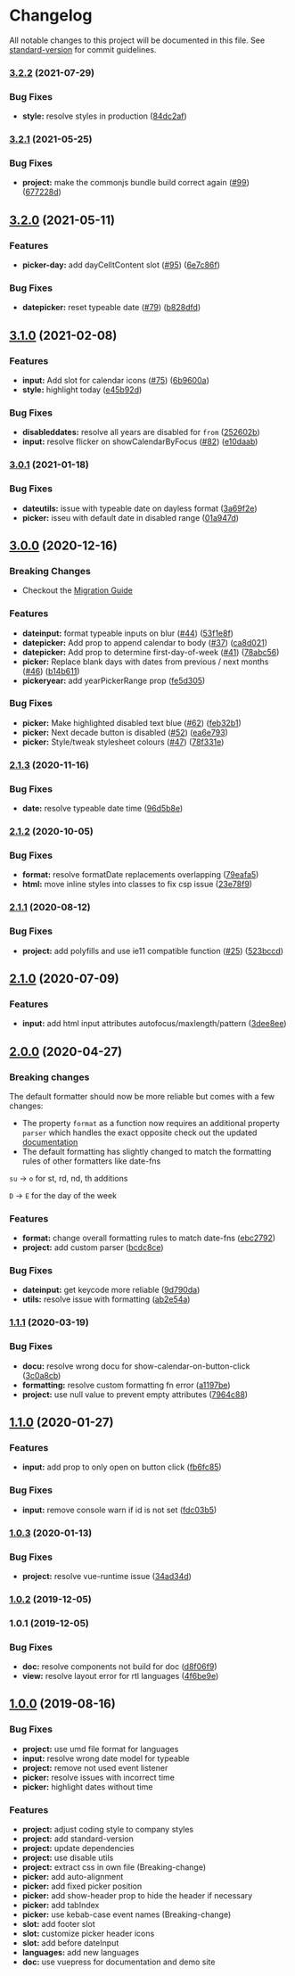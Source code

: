 # Changelog

All notable changes to this project will be documented in this file. See [standard-version](https://github.com/conventional-changelog/standard-version) for commit guidelines.

### [3.2.2](https://github.com/sumcumo/vue-datepicker/compare/v3.2.1...v3.2.2) (2021-07-29)


### Bug Fixes

* **style:** resolve styles in production ([84dc2af](https://github.com/sumcumo/vue-datepicker/commit/84dc2af1e26315ec5e5436c0d0103f8149d35a07))

### [3.2.1](https://github.com/sumcumo/vue-datepicker/compare/v3.2.0...v3.2.1) (2021-05-25)


### Bug Fixes

* **project:** make the commonjs bundle build correct again ([#99](https://github.com/sumcumo/vue-datepicker/issues/99)) ([677228d](https://github.com/sumcumo/vue-datepicker/commit/677228dac944c58c22fc682f33f3251cba2cfaeb))

## [3.2.0](https://github.com/sumcumo/vue-datepicker/compare/v3.1.0...v3.2.0) (2021-05-11)


### Features

* **picker-day:** add dayCelltContent slot ([#95](https://github.com/sumcumo/vue-datepicker/issues/95)) ([6e7c86f](https://github.com/sumcumo/vue-datepicker/commit/6e7c86ff1a9762c51a30d5a5547adf1eb0a2bd7e))


### Bug Fixes

* **datepicker:** reset typeable date ([#79](https://github.com/sumcumo/vue-datepicker/issues/79)) ([b828dfd](https://github.com/sumcumo/vue-datepicker/commit/b828dfd03da6348464e1d8f909909a5d81eda2e5))

## [3.1.0](https://github.com/sumcumo/vue-datepicker/compare/v3.0.1...v3.1.0) (2021-02-08)


### Features

* **input:** Add slot for calendar icons ([#75](https://github.com/sumcumo/vue-datepicker/issues/75)) ([6b9600a](https://github.com/sumcumo/vue-datepicker/commit/6b9600ad8e9c650a0980d34bbd21459072dc92b4))
* **style:** highlight today ([e45b92d](https://github.com/sumcumo/vue-datepicker/commit/e45b92d2684ffd945556d38e0a42aa222b66ae96))


### Bug Fixes

* **disableddates:** resolve all years are disabled for `from` ([252602b](https://github.com/sumcumo/vue-datepicker/commit/252602b5182632fa1a1419f4625b4b8cd4704539))
* **input:** resolve flicker on showCalendarByFocus ([#82](https://github.com/sumcumo/vue-datepicker/issues/82)) ([e10daab](https://github.com/sumcumo/vue-datepicker/commit/e10daab72cb6dcadcf72a721dcea8be9f2d89b22))

### [3.0.1](https://github.com/sumcumo/vue-datepicker/compare/v3.0.0...v3.0.1) (2021-01-18)


### Bug Fixes

* **dateutils:** issue with typeable date on dayless format ([3a69f2e](https://github.com/sumcumo/vue-datepicker/commit/3a69f2ea4ffddef1eaf3f617cf1b048ae84754dd))
* **picker:** isseu with default date in disabled range ([01a947d](https://github.com/sumcumo/vue-datepicker/commit/01a947d7cb5c5490ee6e0ed008c6ca11d63eecdb))

## [3.0.0](https://github.com/sumcumo/vue-datepicker/compare/v2.1.2...v3.0.0) (2020-12-16)

### Breaking Changes

* Checkout the [Migration Guide](https://sumcumo.github.io/vue-datepicker/guide/Migration/#_2-x-x-to-3-x-x)

### Features

* **dateinput:** format typeable inputs on blur ([#44](https://github.com/sumcumo/vue-datepicker/issues/44)) ([53f1e8f](https://github.com/sumcumo/vue-datepicker/commit/53f1e8fb9b429134e35676a01eabaf2bcfe667f8))
* **datepicker:** Add prop to append calendar to body ([#37](https://github.com/sumcumo/vue-datepicker/issues/37)) ([ca8d021](https://github.com/sumcumo/vue-datepicker/commit/ca8d0210522c06903c9f7c5ea3792403e5f1fec3))
* **datepicker:** Add prop to determine first-day-of-week ([#41](https://github.com/sumcumo/vue-datepicker/issues/41)) ([78abc56](https://github.com/sumcumo/vue-datepicker/commit/78abc562615eebac365d93c62be2175245b804f8))
* **picker:** Replace blank days with dates from previous / next months ([#46](https://github.com/sumcumo/vue-datepicker/issues/46)) ([b14b611](https://github.com/sumcumo/vue-datepicker/commit/b14b611b506665b67dfd85c3f258869256abd969))
* **pickeryear:** add yearPickerRange prop ([fe5d305](https://github.com/sumcumo/vue-datepicker/commit/fe5d305146f2cb98c7d985a1259104a32a0e9623))


### Bug Fixes

* **picker:** Make highlighted disabled text blue ([#62](https://github.com/sumcumo/vue-datepicker/issues/62)) ([feb32b1](https://github.com/sumcumo/vue-datepicker/commit/feb32b1f7932a466768f44c80148dedb8b6d2525))
* **picker:** Next decade button is disabled ([#52](https://github.com/sumcumo/vue-datepicker/issues/52)) ([ea6e793](https://github.com/sumcumo/vue-datepicker/commit/ea6e7939b6dcf08af781feb8bb64e63609f53a31))
* **picker:** Style/tweak stylesheet colours ([#47](https://github.com/sumcumo/vue-datepicker/issues/47)) ([78f331e](https://github.com/sumcumo/vue-datepicker/commit/78f331e95909ef4ad8703ff087af7468bcc986b9))

### [2.1.3](https://github.com/sumcumo/vue-datepicker/compare/v2.1.2...v2.1.3) (2020-11-16)

### Bug Fixes

- **date:** resolve typeable date time ([96d5b8e](https://github.com/sumcumo/vue-datepicker/commit/68998cc1ad9a565fc4ea5413fe3c617062f3a89c))

### [2.1.2](https://github.com/sumcumo/vue-datepicker/compare/v2.1.1...v2.1.2) (2020-10-05)

### Bug Fixes

- **format:** resolve formatDate replacements overlapping ([79eafa5](https://github.com/sumcumo/vue-datepicker/commit/79eafa5b76548c5c39cb0366b55d09ca90a78bf4))
- **html:** move inline styles into classes to fix csp issue ([23e78f9](https://github.com/sumcumo/vue-datepicker/commit/23e78f99fdfa11dd9d99d036f998ddaecdd532a4))

### [2.1.1](https://github.com/sumcumo/vue-datepicker/compare/v2.1.0...v2.1.1) (2020-08-12)

### Bug Fixes

- **project:** add polyfills and use ie11 compatible function ([#25](https://github.com/sumcumo/vue-datepicker/issues/25)) ([523bccd](https://github.com/sumcumo/vue-datepicker/commit/523bccd588e40c9f37a43344eb9ce1640714b78e))

## [2.1.0](https://github.com/sumcumo/vue-datepicker/compare/v2.0.0...v2.1.0) (2020-07-09)

### Features

- **input:** add html input attributes autofocus/maxlength/pattern ([3dee8ee](https://github.com/sumcumo/vue-datepicker/commit/3dee8ee2da2a5be1df0fd2cd608fe7ce56acf46c))

## [2.0.0](https://github.com/sumcumo/vue-datepicker/compare/v1.1.1...v2.0.0) (2020-04-27)

### Breaking changes

The default formatter should now be more reliable but comes with a few changes:

- The property `format` as a function now requires an additional property `parser` which handles the exact opposite check out the updated [documentation](https://sumcumo.github.io/vue-datepicker/guide/DateFormatting/#function-formatter)
- The default formatting has slightly changed to match the formatting rules of other formatters like date-fns

`su` -> `o` for st, rd, nd, th additions

`D` -> `E` for the day of the week

### Features

- **format:** change overall formatting rules to match date-fns ([ebc2792](https://github.com/sumcumo/vue-datepicker/commit/ebc2792d3b68fa154d2d26c72c82f92c87a2ae95))
- **project:** add custom parser ([bcdc8ce](https://github.com/sumcumo/vue-datepicker/commit/bcdc8ce25dc75932fb3d8c471671e775f7875915))

### Bug Fixes

- **dateinput:** get keycode more reliable ([9d790da](https://github.com/sumcumo/vue-datepicker/commit/9d790da769718ec98f436b34ffd3fb52d5c36bee))
- **utils:** resolve issue with formatting ([ab2e54a](https://github.com/sumcumo/vue-datepicker/commit/ab2e54a5cca9d9bf6ae78616c0d599f73301a5b2))

### [1.1.1](https://github.com/sumcumo/vue-datepicker/compare/v1.1.0...v1.1.1) (2020-03-19)

### Bug Fixes

- **docu:** resolve wrong docu for show-calendar-on-button-click ([3c0a8cb](https://github.com/sumcumo/vue-datepicker/commit/3c0a8cb4842411bbb9280174533c2423d2897399))
- **formatting:** resolve custom formatting fn error ([a1197be](https://github.com/sumcumo/vue-datepicker/commit/a1197be3dfe23b6ece15a74e0c91cab2d53e9092))
- **project:** use null value to prevent empty attributes ([7964c88](https://github.com/sumcumo/vue-datepicker/commit/7964c888c31037452c157be2213f44c36706a5b6))

## [1.1.0](https://github.com/sumcumo/vue-datepicker/compare/v1.0.3...v1.1.0) (2020-01-27)

### Features

- **input:** add prop to only open on button click ([fb6fc85](https://github.com/sumcumo/vue-datepicker/commit/fb6fc8539f1f5850cc24ed7974d41b89f15d5b85))

### Bug Fixes

- **input:** remove console warn if id is not set ([fdc03b5](https://github.com/sumcumo/vue-datepicker/commit/fdc03b5a4611397564868a1a3dd90125190db38b))

### [1.0.3](https://github.com/sumcumo/vue-datepicker/compare/v1.0.2...v1.0.3) (2020-01-13)

### Bug Fixes

- **project:** resolve vue-runtime issue ([34ad34d](https://github.com/sumcumo/vue-datepicker/commit/34ad34d50fac92b5bef71761fbee2e788d51c7e7))

### [1.0.2](https://github.com/sumcumo/vue-datepicker/compare/v1.0.1...v1.0.2) (2019-12-05)

### 1.0.1 (2019-12-05)

### Bug Fixes

- **doc:** resolve components not build for doc ([d8f06f9](https://github.com/sumcumo/vue-datepicker/commit/d8f06f9bba4e0769f3ca72150d15f0ea49dfe71e))
- **view:** resolve layout error for rtl languages ([4f6be9e](https://github.com/sumcumo/vue-datepicker/commit/4f6be9e19fe742ad9d8391e2c4f1affb696c6184))

## [1.0.0](https://github.com/sumcumo/vue-states/releases/tag/v1.0.0) (2019-08-16)

### Bug Fixes

- **project:** use umd file format for languages
- **input:** resolve wrong date model for typeable
- **project:** remove not used event listener
- **picker:** resolve issues with incorrect time
- **picker:** highlight dates without time

### Features

- **project:** adjust coding style to company styles
- **project:** add standard-version
- **project:** update dependencies
- **project:** use disable utils
- **project:** extract css in own file (Breaking-change)
- **picker:** add auto-alignment
- **picker:** add fixed picker position
- **picker:** add show-header prop to hide the header if necessary
- **picker:** add tabIndex
- **picker:** use kebab-case event names (Breaking-change)
- **slot:** add footer slot
- **slot:** customize picker header icons
- **slot:** add before dateInput
- **languages:** add new languages
- **doc:** use vuepress for documentation and demo site
